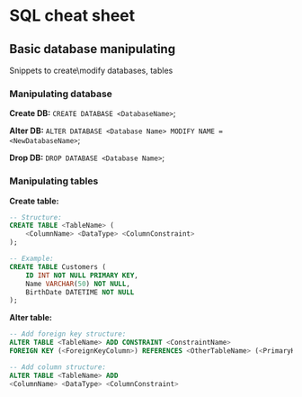 # SQL cheat sheet

## Basic database manipulating

Snippets to create\modify databases, tables

### Manipulating database

**Create DB:** `CREATE DATABASE <DatabaseName>`;

**Alter DB:** `ALTER DATABASE <Database Name> MODIFY NAME = <NewDatabaseName>`;

**Drop DB:** `DROP DATABASE <Database Name>`;

### Manipulating tables

**Create table:**

```sql
-- Structure:
CREATE TABLE <TableName> (
    <ColumnName> <DataType> <ColumnConstraint>
);

-- Example:
CREATE TABLE Customers (
    ID INT NOT NULL PRIMARY KEY,
    Name VARCHAR(50) NOT NULL,
    BirthDate DATETIME NOT NULL
);
```

**Alter table:**

```sql
-- Add foreign key structure:
ALTER TABLE <TableName> ADD CONSTRAINT <ConstraintName> 
FOREIGN KEY (<ForeignKeyColumn>) REFERENCES <OtherTableName> (<PrimaryKeyOfOtherTable>);

-- Add column structure:
ALTER TABLE <TableName> ADD
<ColumnName> <DataType> <ColumnConstraint>
```
